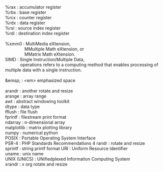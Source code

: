 %rax : accumulator register  
%rbx : base register  
%rcx : counter register  
%rdx : data register  
%rsi : source index register  
%rdi : destination index register  
<br>
%xmm0  : MultiMedia eXtension,  
&ensp;&ensp;&ensp;&ensp;&ensp;&ensp;&ensp;&ensp;&ensp;MMultiple Math eXtension, or  
&ensp;&ensp;&ensp;&ensp;&ensp;&ensp;&ensp;&ensp;&ensp;MMatrix Math eXtension.  
SIMD   : Single Instruction/Multiple Data,  
&ensp;&ensp;&ensp;&ensp;&ensp;&ensp;&ensp;operations refers to a computing method that enables processing of multiple data with a single instruction.  
<br>
\&emsp;      : \<em> emphasized space  
&nbsp;  
arandr       : another rotate and resize  
arange       : array range  
awt          : abstract windowing toolkit  
dtype        : data type  
fflush       : file flush  
fprintf      : filestream print format  
ndarray      : n-dimensional array  
matplotlib   : matrix plotting library  
numpy        : numerical python  
POSIX        : Portable Operating System Interface   
PSR-4        : PHP Standards Recommendations 4 
randr        : rotate and resize  
sprintf      : string printf format
URI          : Uniform Resource Identifier  
uname        : unix name  
UNIX (UNICS) : UNifiedplexed Information Computing System  
xrandr       : x org rotate and resize  
